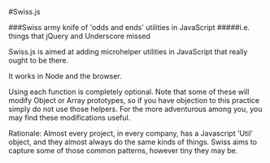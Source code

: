 #Swiss.js

###Swiss army knife of 'odds and ends' utilities in JavaScript
#####i.e. things that jQuery and Underscore missed

Swiss.js is aimed at adding microhelper utilities in JavaScript that really ought to be there.

It works in Node and the browser.

Using each function is completely optional.  Note that some of these will modify Object or Array prototypes, so if you have objection to this practice simply do not use those helpers.  For the more adventurous among you, you may find these modifications useful.

Rationale: Almost every project, in every company, has a Javascript 'Util' object, and they almost always do the same kinds of things.  Swiss aims to capture some of those common patterns, however tiny they may be.

